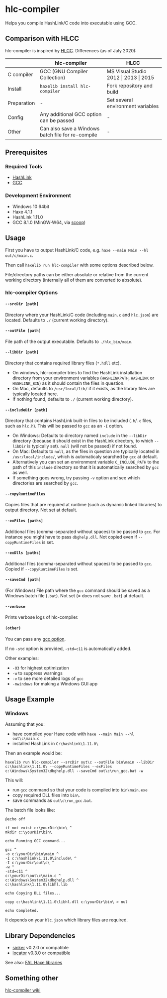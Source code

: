 # hlc-compiler

Helps you compile HashLink/C code into executable using GCC.

## Comparison with HLCC

hlc-compiler is inspired by [HLCC](https://github.com/Yanrishatum/HLCC). Differences (as of July 2020):

||hlc-compiler|HLCC|
|---|---|---|
|C compiler|GCC (GNU Compiler Collection)|MS Visual Studio 2012 \| 2013 \| 2015|
|Install|`haxelib install hlc-compiler`|Fork repository and build|
|Preparation|-|Set several environment variables|
|Config|Any additional GCC option can be passed|-|
|Other|Can also save a Windows batch file for re-compile|-|


## Prerequisites

### Required Tools

- [HashLink](https://hashlink.haxe.org/)
- [GCC](https://gcc.gnu.org/)

### Development Environment

- Windows 10 64bit
- Haxe 4.1.1
- HashLink 1.11.0
- GCC 8.1.0 (MinGW-W64, via [scoop](https://scoop.sh/))


## Usage

First you have to output HashLink/C code, e.g. `haxe --main Main --hl out/c/main.c`.

Then call `haxelib run hlc-compiler` with some options described below.

File/directory paths can be either absolute or relative from the current working directory
(internally all of them are converted to absolute).

### hlc-compiler Options

#### `--srcDir [path]`

Directory where your HashLink/C code (including `main.c` and `hlc.json`) are located.
Defaults to `./` (current working directory).

#### `--outFile [path]`

File path of the output executable.
Defaults to `./hlc_bin/main`.

#### `--libDir [path]`

Directory that contains required library files (`*.hdll` etc).

- On windows, hlc-compiler tries to find the HashLink installation directory from your environment variables (`HASHLINKPATH`, `HASHLINK` or `HASHLINK_BIN`) as it should contain the files in question.
- On Mac, defaults to `/usr/local/lib/` if it exists, as the library files are typically located here.
- If nothing found, defaults to `./` (current working directory).

#### `--includeDir [path]`

Directory that contains HashLink built-in files to be included (`.h`/`.c` files, such as `hlc.h`).
This will be passed to `gcc` as an `-I` option.

- On Windows: Defaults to directory named `include` in the `--libDir` directory (because it should exist in the HashLink directory, to which `--libDir` is typically set). `null` (will not be passed) if not found.
- On Mac: Defaults to `null`, as the files in question are typically located in `/usr/local/include/`, which is automaticaly searched by `gcc` at default.
- Alternatively you can set an environment variable `C_INCLUDE_PATH` to the path of this `include` directory so that it is automatically searched by `gcc` as well.
- If something goes wrong, try passing `-v` option and see which directories are searched by `gcc`.

#### `--copyRuntimeFiles`

Copies files that are required at runtime (such as dynamic linked libraries) to output directory.
Not set at default.

#### `--exFiles [paths]`

Additional files (comma-separated without spaces) to be passed to `gcc`.
For instance you might have to pass `dbghelp.dll`.
Not copied even if `--copyRuntimeFiles` is set.

#### `--exDlls [paths]`

Additional files (comma-separated without spaces) to be passed to `gcc`.
Copied if `--copyRuntimeFiles` is set.

#### `--saveCmd [path]`

(For Windows)
File path where the `gcc` command should be saved as a Windows batch file (`.bat`).
Not set (= does not save `.bat`) at default.

#### `--verbose`

Prints verbose logs of hlc-compiler.

#### `(other)`

You can pass any [gcc option](https://gcc.gnu.org/onlinedocs/gcc/Option-Summary.html).

If no `-std` option is provided, `-std=c11` is automatically added.

Other examples:

- `-O3` for highest optimization
- `-w` to suppress warnings
- `-v` to see more detailed logs of `gcc`
- `-mwindows` for making a Windows GUI app


## Usage Example

### Windows

Assuming that you:

- have compiled your Haxe code with `haxe --main Main --hl out\c\main.c`
- installed HashLink in `C:\hashlink\1.11.0\`

Then an example would be:

```
haxelib run hlc-compiler --srcDir out\c --outFile bin\main --libDir c:\hashlink\1.11.0\ --copyRuntimeFiles --exFiles c:\Windows\System32\dbghelp.dll --saveCmd out\c\run_gcc.bat -w
```

This will:

- run `gcc` command so that your code is compiled into `bin\main.exe`
- copy required DLL files into `bin\`.
- save commands as `out\c\run_gcc.bat`.

The batch file looks like:

```Batchfile
@echo off

if not exist c:\yourDir\bin\ ^
mkdir c:\yourDir\bin\

echo Running GCC command...

gcc ^
-o c:\yourDir\bin\main ^
-I c:\hashlink\1.11.0\include\ ^
-I c:\yourDir\out\c\ ^
-w ^
-std=c11 ^
c:\yourDir\out\c\main.c ^
c:\Windows\System32\dbghelp.dll ^
c:\hashlink\1.11.0\libhl.lib

echo Copying DLL files...

copy c:\hashlink\1.11.0\libhl.dll c:\yourDir\bin\ > nul

echo Completed.
```

It depends on your `hlc.json` which library files are required.


## Library Dependencies

- [sinker](https://github.com/fal-works/sinker) v0.2.0 or compatible
- [locator](https://github.com/fal-works/banker) v0.3.0 or compatible

See also:
[FAL Haxe libraries](https://github.com/fal-works/fal-haxe-libraries)


## Something other

[hlc-compiler wiki](https://github.com/fal-works/hlc-compiler/wiki)
